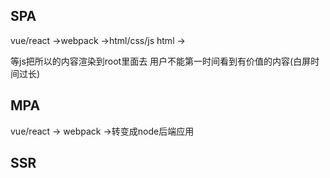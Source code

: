 ## SPA
vue/react ->webpack ->html/css/js
html -><div id="root"></div>
等js把所以的内容渲染到root里面去
用户不能第一时间看到有价值的内容(白屏时间过长)
## MPA
vue/react -> webpack ->转变成node后端应用
## SSR